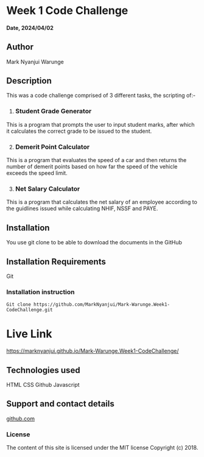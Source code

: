 # Week 1 Code Challenge

#### Date, 2024/04/02

## Author 
Mark Nyanjui Warunge

## Description
This was a code challenge comprised of 3 different tasks, the scripting of:-

1) ### Student Grade Generator
This is a program that prompts the user to input student marks, after which it calculates the correct grade to be issued to the student. 

2) ### Demerit Point Calculator
This is a program that evaluates the speed of a car and then returns the number of demerit points based on how far the speed of the vehicle exceeds the speed limit.

3) ### Net Salary Calculator
This is a program that calculates the net salary of an employee according to the guidlines issued while calculating NHIF, NSSF and PAYE.



## Installation
You use git clone to be able to download the documents in the GitHub

## Installation Requirements
Git

### Installation instruction
```
Git clone https://github.com/MarkNyanjui/Mark-Warunge.Week1-CodeChallenge.git
```

# Live Link
 https://marknyanjui.github.io/Mark-Warunge.Week1-CodeChallenge/

## Technologies used
HTML
CSS
Github
Javascript

## Support and contact details
[github.com](https://github.com/MarkNyanjui)

### License
The content of this site is licensed under the MIT license
Copyright (c) 2018.



